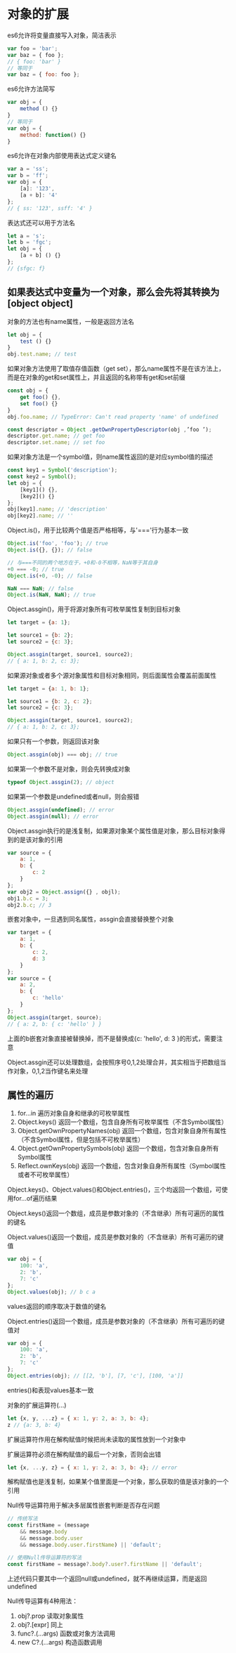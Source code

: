 # 对象的扩展

es6允许将变量直接写入对象，简洁表示

```js
var foo = 'bar';
var baz = { foo };
// { foo: 'bar' }
// 等同于
var baz = { foo: foo };
```

es6允许方法简写

```js
var obj = {
    method () {}
}
// 等同于
var obj = {
    method: function() {}
}
```

es6允许在对象内部使用表达式定义键名

```js
var a = 'ss';
var b = 'ff';
var obj = {
    [a]: '123',
    [a + b]: '4'
};
// { ss: '123', ssff: '4' }
```

表达式还可以用于方法名

```js
let a = 's';
let b = 'fgc';
let obj = {
    [a + b] () {}
};
// {sfgc: f}
```

## 如果表达式中变量为一个对象，那么会先将其转换为[object object]

对象的方法也有name属性，一般是返回方法名

```js
let obj = {
    test () {}
}
obj.test.name; // test
```

如果对象方法使用了取值存值函数（get set），那么name属性不是在该方法上，而是在对象的get和set属性上，并且返回的名称带有get和set前缀

```js
const obj = {
    get foo() {},
    set foo() {}
}
obj.foo.name; // TypeError: Can't read property 'name' of undefined

const descriptor = Object .getOwnPropertyDescriptor(obj ,’foo ’);
descriptor.get.name; // get foo
descriptor.set.name; // set foo
```

如果对象方法是一个symbol值，则name属性返回的是对应symbol值的描述

```js
const key1 = Symbol('description');
const key2 = Symbol();
let obj = {
    [key1]() {},
    [key2]() {}
};
obj[key1].name; // 'description'
obj[key2].name; // ''
```

Object.is()，用于比较两个值是否严格相等，与'==='行为基本一致

```js
Object.is('foo', 'foo'); // true
Object.is({}, {}); // false

// 与===不同的两个地方在于，+0和-0不相等，NaN等于其自身
+0 === -0; // true
Object.is(+0, -0); // false

NaN === NaN; // false
Object.is(NaN, NaN); // true
```

Object.assgin()，用于将源对象所有可枚举属性复制到目标对象

```js
let target = {a: 1};

let source1 = {b: 2};
let source2 = {c: 3};

Object.assgin(target, source1, source2);
// { a: 1, b: 2, c: 3};
```

如果源对象或者多个源对象属性和目标对象相同，则后面属性会覆盖前面属性

```js
let target = {a: 1, b: 1};

let source1 = {b: 2, c: 2};
let source2 = {c: 3};

Object.assgin(target, source1, source2);
// { a: 1, b: 2, c: 3};
```

如果只有一个参数，则返回该对象

```js
Object.assgin(obj) === obj; // true
```

如果第一个参数不是对象，则会先转换成对象

```js
typeof Object.assgin(2); // object
```

如果第一个参数是undefined或者null，则会报错

```js
Object.assgin(undefined); // error
Object.assgin(null); // error
```

Object.assgin执行的是浅复制，如果源对象某个属性值是对象，那么目标对象得到的是该对象的引用

```js
var source = {
    a: 1,
    b: {
        c: 2
    }
};
var obj2 = Object.assign({} , objl);
obj1.b.c = 3;
obj2.b.c; // 3
```

嵌套对象中，一旦遇到同名属性，assgin会直接替换整个对象

```js
var target = {
    a: 1,
    b: {
        c: 2,
        d: 3
    }
};
var source = {
    a: 2,
    b: {
        c: 'hello'
    }
};
Object.assgin(target, source);
// { a: 2, b: { c: 'hello' } }
```

上面的b嵌套对象直接被替换掉，而不是替换成{c: 'hello', d: 3 }的形式，需要注意

Object.assgin还可以处理数组，会按照序号0,1,2处理合并，其实相当于把数组当作对象，0,1,2当作键名来处理

## 属性的遍历

1. for...in 遍历对象自身和继承的可枚举属性
2. Object.keys() 返回一个数组，包含自身所有可枚举属性（不含Symbol属性）
3. Object.getOwnPropertyNames(obj) 返回一个数组，包含对象自身所有属性（不含Symbol属性，但是包括不可枚举属性）
4. Object.getOwnPropertySymbols(obj) 返回一个数组，包含对象自身所有Symbol属性
5. Reflect.ownKeys(obj) 返回一个数组，包含对象自身所有属性（Symbol属性或者不可枚举属性）

Object.keys()、Object.values()和Object.entries()，三个均返回一个数组，可使用for...of遍历结果

Object.keys()返回一个数组，成员是参数对象的（不含继承）所有可遍历的属性的键名

Object.values()返回一个数组，成员是参数对象的（不含继承）所有可遍历的键值

```js
var obj = {
    100: 'a',
    2: 'b',
    7: 'c'
};
Object.values(obj); // b c a
```

values返回的顺序取决于数值的键名

Object.entries()返回一个数组，成员是参数对象的（不含继承）所有可遍历的键值对

```js
var obj = {
    100: 'a',
    2: 'b',
    7: 'c'
};
Object.entries(obj); // [[2, 'b'], [7, 'c'], [100, 'a']]
```

entries()和表现values基本一致

对象的扩展运算符(...)

```js
let {x, y, ...z} = { x: 1, y: 2, a: 3, b: 4};
z // {a: 3, b: 4}
```

扩展运算符作用在解构赋值时候把尚未读取的属性放到一个对象中

扩展运算符必须在解构赋值的最后一个对象，否则会出错

```js
let {x, ...y, z} = { x: 1, y: 2, a: 3, b: 4}; // error
```

解构赋值也是浅复制，如果某个值里面是一个对象，那么获取的值是该对象的一个引用

Null传导运算符用于解决多层属性嵌套判断是否存在问题

```js
// 传统写法
const firstName = (message
    && message.body
    && message.body.user
    && message.body.user.firstName) || 'default';

// 使用Null传导运算符的写法
const firstName = message?.body?.user?.firstName || 'default';
```

上述代码只要其中一个返回null或undefined，就不再继续运算，而是返回undefined

Null传导运算有4种用法：

1. obj?.prop 读取对象属性
2. obj?.[expr] 同上
3. func?.(...args) 函数或对象方法调用
4. new C?.(...args) 构造函数调用
